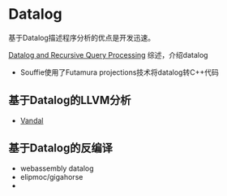 # Datalog

基于Datalog描述程序分析的优点是开发迅速。


[Datalog and Recursive Query Processing](http://blogs.evergreen.edu/sosw/files/2014/04/Green-Vol5-DBS-017.pdf)  综述，介绍datalog

- Souffie使用了Futamura projections技术将datalog转C++代码


## 基于Datalog的LLVM分析

- [Vandal](https://github.com/vandaltool/vandalir) 



## 基于Datalog的反编译

- webassembly datalog
- elipmoc/gigahorse
- 

